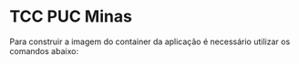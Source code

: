 # TCC PUC Minas  

Para construir a imagem do container da aplicação é necessário utilizar os comandos abaixo:  

